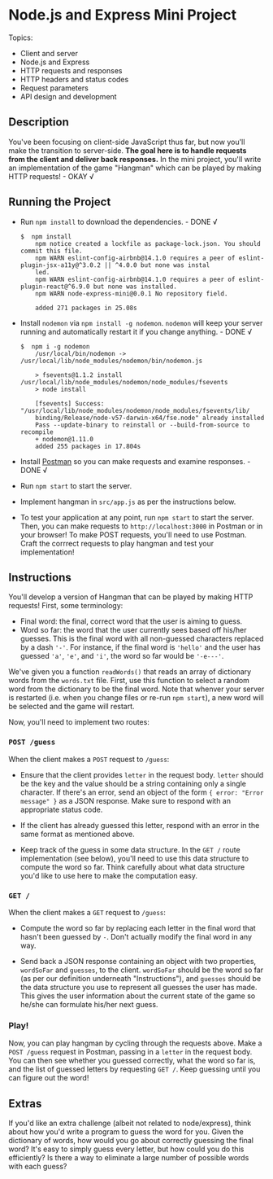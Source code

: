 # Node.js and Express Mini Project
Topics:
  * Client and server
  * Node.js and Express
  * HTTP requests and responses
  * HTTP headers and status codes
  * Request parameters
  * API design and development

## Description
You've been focusing on client-side JavaScript thus far, but now you'll make the
transition to server-side. **The goal here is to handle requests from the client
and deliver back responses.** In the mini project, you'll write an implementation
of the game "Hangman" which can be played by making HTTP requests! - OKAY √

## Running the Project
- Run `npm install` to download the dependencies. - DONE √
  ```console
  $  npm install
      npm notice created a lockfile as package-lock.json. You should commit this file.
      npm WARN eslint-config-airbnb@14.1.0 requires a peer of eslint-plugin-jsx-a11y@^3.0.2 || ^4.0.0 but none was instal
      led.
      npm WARN eslint-config-airbnb@14.1.0 requires a peer of eslint-plugin-react@^6.9.0 but none was installed.
      npm WARN node-express-mini@0.0.1 No repository field.

      added 271 packages in 25.08s
  ```

- Install `nodemon` via `npm install -g nodemon`. `nodemon` will keep your
  server running and automatically restart it if you change anything. - DONE √
  ```console
  $  npm i -g nodemon
      /usr/local/bin/nodemon -> /usr/local/lib/node_modules/nodemon/bin/nodemon.js

      > fsevents@1.1.2 install /usr/local/lib/node_modules/nodemon/node_modules/fsevents
      > node install

      [fsevents] Success: "/usr/local/lib/node_modules/nodemon/node_modules/fsevents/lib/
      binding/Release/node-v57-darwin-x64/fse.node" already installed
      Pass --update-binary to reinstall or --build-from-source to recompile
      + nodemon@1.11.0
      added 255 packages in 17.804s
  ```
- Install [Postman](https://www.getpostman.com/) so you can make requests and
  examine responses. - DONE √
- Run `npm start` to start the server.
- Implement hangman in `src/app.js` as per the instructions below.
- To test your application at any point, run `npm start` to start the server.
  Then, you can make requests to `http://localhost:3000` in Postman or in your
  browser! To make POST requests, you'll need to use Postman. Craft the
  corrrect requests to play hangman and test your implementation!

## Instructions
You'll develop a version of Hangman that can be played by making HTTP requests!
First, some terminology:

- Final word: the final, correct word that the user is aiming to guess.
- Word so far: the word that the user currently sees based off his/her guesses.
  This is the final word with all non-guessed characters replaced by a dash
  `'-'`. For instance, if the final word is `'hello'` and the user has guessed
  `'a'`, `'e'`, and `'i'`, the word so far would be `'-e---'`.

We've given you a function `readWords()` that reads an array of dictionary words
from the `words.txt` file. First, use this function to select a random word from
the dictionary to be the final word. Note that whenver your server is restarted
(i.e. when you change files or re-run `npm start`), a new word will be selected
and the game will restart.

Now, you'll need to implement two routes:

### `POST /guess`
When the client makes a `POST` request to `/guess`:

- Ensure that the client provides `letter` in the request body. `letter` should
  be the key and the value should be a string containing only a single
  character. If there's an error, send an object of the form
  `{ error: "Error message" }` as a JSON response. Make sure to respond with
  an appropriate status code.

- If the client has already guessed this letter, respond with an error in the
  same format as mentioned above.

- Keep track of the guess in some data structure. In the `GET /` route
  implementation (see below), you'll need to use this data structure to compute
  the word so far. Think carefully about what data structure you'd like to use
  here to make the computation easy.

### `GET /`
When the client makes a `GET` request to `/guess`:

- Compute the word so far by replacing each letter in the final word that hasn't
  been guessed by `-`. Don't actually modify the final word in any way.

- Send back a JSON response containing an object with two properties,
  `wordSoFar` and `guesses`, to the client. `wordSoFar` should be the word so
  far (as per our definition underneath "Instructions"), and `guesses` should be
  the data structure you use to represent all guesses the user has made. This
  gives the user information about the current state of the game so he/she can
  formulate his/her next guess.

### Play!
Now, you can play hangman by cycling through the requests above. Make a `POST
/guess` request in Postman, passing in a `letter` in the request body. You can
then see whether you guessed correctly, what the word so far is, and the list
of guessed letters by requesting `GET /`. Keep guessing until you can figure out
the word!

## Extras
If you'd like an extra challenge (albeit not related to node/express), think
about how you'd write a program to guess the word for you. Given the dictionary
of words, how would you go about correctly guessing the final word? It's easy to
simply guess every letter, but how could you do this efficiently? Is there a way
to eliminate a large number of possible words with each guess?
